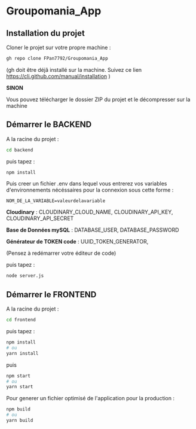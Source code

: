 # Groupomania_App

## **Installation du projet**

Cloner le projet sur votre propre machine :

```bash
gh repo clone FPan7792/Groupomania_App
```

(gh doit être déjâ installé sur la machine. Suivez ce lien https://cli.github.com/manual/installation )

**SINON**

Vous pouvez télécharger le dossier ZIP du projet et le décompresser sur la machine

## **Démarrer le BACKEND**

A la racine du projet :

```bash
cd backend
```

puis tapez :

```bash
npm install
```

Puis creer un fichier .env dans lequel vous entrerez vos variables d'environnements nécéssaires pour la connexion sous cette forme :

```env
NOM_DE_LA_VARIABLE=valeurdelavariable
```

**Cloudinary** :
CLOUDINARY_CLOUD_NAME,
CLOUDINARY_API_KEY,
CLOUDINARY_API_SECRET

**Base de Données mySQL** : DATABASE_USER,
DATABASE_PASSWORD

**Générateur de TOKEN code** : UUID_TOKEN_GENERATOR,

(Pensez à redémarrer votre éditeur de code)

puis tapez :

```bash
node server.js
```

## **Démarrer le FRONTEND**

A la racine du projet :

```bash
cd frontend
```

puis tapez :

```bash
npm install
# ou
yarn install
```

puis

```bash
npm start
# ou
yarn start
```

Pour generer un fichier optimisé de l'application pour la production :

```bash
npm build
# ou
yarn build
```
